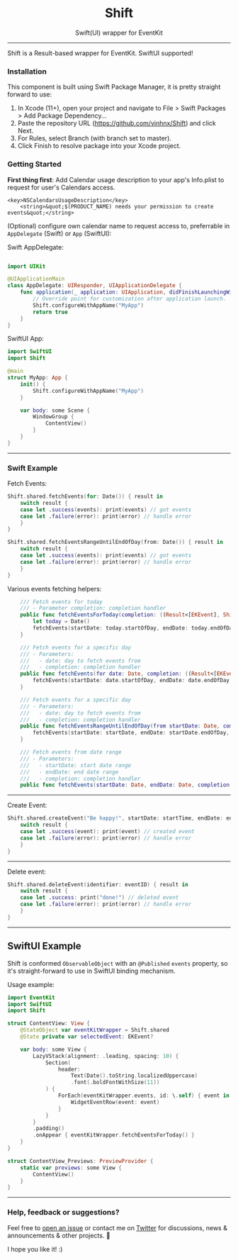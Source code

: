 <h1 align="center">Shift</h1>
<p align="center">Swift(UI) wrapper for EventKit</p>

---

Shift is a Result-based wrapper for EventKit. SwiftUI supported!

### Installation

This component is built using Swift Package Manager, it is pretty straight forward to use:

1. In Xcode (11+), open your project and navigate to File > Swift Packages > Add Package Dependency...
2. Paste the repository URL (https://github.com/vinhnx/Shift) and click Next.
3. For Rules, select Branch (with branch set to master).
4. Click Finish to resolve package into your Xcode project.

### Getting Started

**First thing first**: Add Calendar usage description to your app's Info.plist to request for user's Calendars access.

```
<key>NSCalendarsUsageDescription</key>
	<string>&quot;$(PRODUCT_NAME) needs your permission to create events&quot;</string>
```

(Optional) configure own calendar name to request access to, preferrable in `AppDelegate` (Swift) or `App` (SwiftUI):

Swift AppDelegate:

```swift

import UIKit

@UIApplicationMain
class AppDelegate: UIResponder, UIApplicationDelegate {
    func application(_ application: UIApplication, didFinishLaunchingWithOptions launchOptions: [UIApplication.LaunchOptionsKey: Any]?) -> Bool {
        // Override point for customization after application launch.
        Shift.configureWithAppName("MyApp")
        return true
    }
}
```

SwiftUI App:

```swift
import SwiftUI
import Shift

@main
struct MyApp: App {
    init() {
        Shift.configureWithAppName("MyApp")
    }

    var body: some Scene {
        WindowGroup {
            ContentView()
        }
    }
}
```

---

### Swift Example

Fetch Events:

```swift
Shift.shared.fetchEvents(for: Date()) { result in
	switch result {
	case let .success(events): print(events) // got events
	case let .failure(error): print(error) // handle error
	}
}
```

```swift
Shift.shared.fetchEventsRangeUntilEndOfDay(from: Date()) { result in
    switch result {
	case let .success(events): print(events) // got events
	case let .failure(error): print(error) // handle error
	}
}
```

Various events fetching helpers:

```swift
    /// Fetch events for today
    /// - Parameter completion: completion handler
    public func fetchEventsForToday(completion: ((Result<[EKEvent], ShiftError>) -> Void)? = nil) {
        let today = Date()
        fetchEvents(startDate: today.startOfDay, endDate: today.endOfDay, completion: completion)
    }

    /// Fetch events for a specific day
    /// - Parameters:
    ///   - date: day to fetch events from
    ///   - completion: completion handler
    public func fetchEvents(for date: Date, completion: ((Result<[EKEvent], ShiftError>) -> Void)? = nil) {
        fetchEvents(startDate: date.startOfDay, endDate: date.endOfDay, completion: completion)
    }

    /// Fetch events for a specific day
    /// - Parameters:
    ///   - date: day to fetch events from
    ///   - completion: completion handler
    public func fetchEventsRangeUntilEndOfDay(from startDate: Date, completion: ((Result<[EKEvent], ShiftError>) -> Void)? = nil) {
        fetchEvents(startDate: startDate, endDate: startDate.endOfDay, completion: completion)
    }

    /// Fetch events from date range
    /// - Parameters:
    ///   - startDate: start date range
    ///   - endDate: end date range
    ///   - completion: completion handler
    public func fetchEvents(startDate: Date, endDate: Date, completion: ((Result<[EKEvent], ShiftError>) -> Void)? = nil) {...}
```

---

Create Event:

```swift
Shift.shared.createEvent("Be happy!", startDate: startTime, endDate: endTime) { result in
	switch result {
	case let .success(event): print(event) // created event
	case let .failure(error): print(error) // handle error
	}
}
```

---

Delete event:

```swift
Shift.shared.deleteEvent(identifier: eventID) { result in
	switch result {
	case let .success: print("done!") // deleted event
	case let .failure(error): print(error) // handle error
	}
}
```

---

## SwiftUI Example

Shift is conformed `ObservableObject` with an `@Published` `events` property, so it's straight-forward to use in SwiftUI binding mechanism.

Usage example:

```swift
import EventKit
import SwiftUI
import Shift

struct ContentView: View {
    @StateObject var eventKitWrapper = Shift.shared
    @State private var selectedEvent: EKEvent?

    var body: some View {
        LazyVStack(alignment: .leading, spacing: 10) {
            Section(
                header:
                    Text(Date().toString.localizedUppercase)
                    .font(.boldFontWithSize(11))
            ) {
                ForEach(eventKitWrapper.events, id: \.self) { event in
                    WidgetEventRow(event: event)
                }
            }
        }
        .padding()
        .onAppear { eventKitWrapper.fetchEventsForToday() }
    }
}

struct ContentView_Previews: PreviewProvider {
    static var previews: some View {
        ContentView()
    }
}
```

---

### Help, feedback or suggestions?

Feel free to [open an issue](https://github.com/vinhnx/Shift/issues) or contact me on [Twitter](https://twitter.com/@vinhnx) for discussions, news & announcements & other projects. 🚀

I hope you like it! :)

